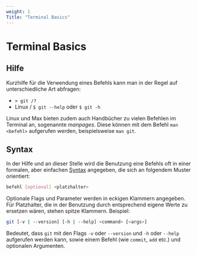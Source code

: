 ```yaml
---
weight: 1
Title: "Terminal Basics"
---
```


# Terminal Basics

## Hilfe

Kurzhilfe für die Verwendung eines Befehls kann man in der Regel auf unterschiedliche Art abfragen: <i class="ri-arrow-left-up-line"></i>

- <i class="ri-windows-fill"></i> `> git /?`
- Linux / <i class="ri-apple-fill"></i> `$ git --help` oder `$ git -h`

Linux und Max bieten zudem auch Handbücher zu vielen Befehlen im Terminal an, sogenannte *manpages*. Diese können mit dem Befehl `man <befehl>` aufgerufen werden, beispielsweise `man git`.


## Syntax
In der Hilfe und an dieser Stelle wird die Benutzung eine Befehls oft in einer formalen, aber einfachen [Syntax](https://pubs.opengroup.org/onlinepubs/9699919799/basedefs/V1_chap12.html#tag_12_01) angegeben, die sich an folgendem Muster orientiert:

```bash
befehl [optional] <platzhalter>
```

Optionale Flags und Parameter werden in eckigen Klammern angegeben. Für Platzhalter, die in der Benutzung durch entsprechend eigene Werte zu ersetzen wären, stehen spitze Klammern. Beispiel:

```bash
git [-v | --version] [-h | --help] <command> [<args>]
```

Bedeutet, dass `git` mit den Flags `-v` oder `--version` und `-h` oder `--help` aufgerufen werden kann, sowie einem Befehl (wie `commit`, `add` etc.) und optionalen Argumenten.


